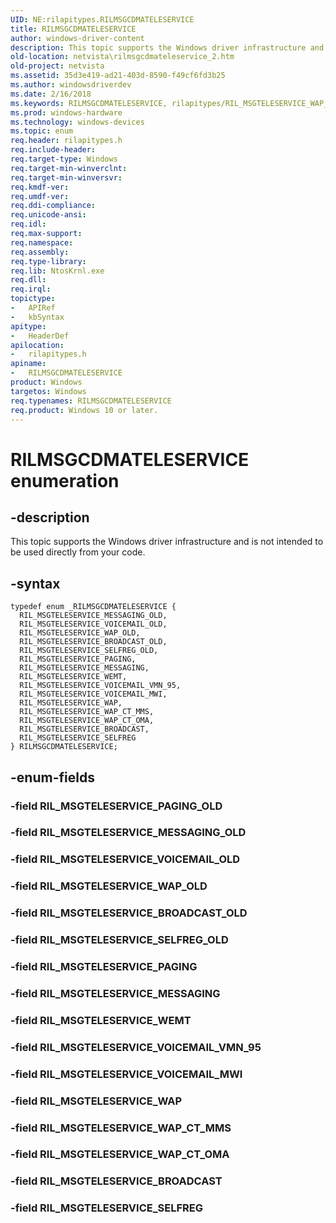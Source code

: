 ```yaml
---
UID: NE:rilapitypes.RILMSGCDMATELESERVICE
title: RILMSGCDMATELESERVICE
author: windows-driver-content
description: This topic supports the Windows driver infrastructure and is not intended to be used directly from your code.
old-location: netvista\rilmsgcdmateleservice_2.htm
old-project: netvista
ms.assetid: 35d3e419-ad21-403d-8590-f49cf6fd3b25
ms.author: windowsdriverdev
ms.date: 2/16/2018
ms.keywords: RILMSGCDMATELESERVICE, rilapitypes/RIL_MSGTELESERVICE_WAP_CT_OMA, RILMSGCDMATELESERVICE enumeration [Network Drivers Starting with Windows Vista], RIL_MSGTELESERVICE_VOICEMAIL_MWI, RIL_MSGTELESERVICE_WAP, RIL_MSGTELESERVICE_BROADCAST_OLD, RIL_MSGTELESERVICE_SELFREG_OLD, rilapitypes/RIL_MSGTELESERVICE_BROADCAST_OLD, rilapitypes/RIL_MSGTELESERVICE_SELFREG_OLD, rilapitypes/RIL_MSGTELESERVICE_PAGING, RIL_MSGTELESERVICE_BROADCAST, netvista.rilmsgcdmateleservice_2, rilapitypes/RIL_MSGTELESERVICE_VOICEMAIL_OLD, rilapitypes/RIL_MSGTELESERVICE_WAP, rilapitypes/RIL_MSGTELESERVICE_VOICEMAIL_VMN_95, rilapitypes/RIL_MSGTELESERVICE_MESSAGING_OLD, RIL_MSGTELESERVICE_VOICEMAIL_VMN_95, rilapitypes/RIL_MSGTELESERVICE_WAP_CT_MMS, rilapitypes/RIL_MSGTELESERVICE_WEMT, rilapitypes/RIL_MSGTELESERVICE_MESSAGING, rilapitypes/RIL_MSGTELESERVICE_BROADCAST, RIL_MSGTELESERVICE_WEMT, RIL_MSGTELESERVICE_WAP_CT_MMS, RIL_MSGTELESERVICE_MESSAGING, RIL_MSGTELESERVICE_MESSAGING_OLD, RIL_MSGTELESERVICE_VOICEMAIL_OLD, RIL_MSGTELESERVICE_WAP_CT_OMA, RIL_MSGTELESERVICE_SELFREG, rilapitypes/RILMSGCDMATELESERVICE, RIL_MSGTELESERVICE_WAP_OLD, rilapitypes/RIL_MSGTELESERVICE_SELFREG, rilapitypes/RIL_MSGTELESERVICE_WAP_OLD, RIL_MSGTELESERVICE_PAGING, rilapitypes/RIL_MSGTELESERVICE_VOICEMAIL_MWI
ms.prod: windows-hardware
ms.technology: windows-devices
ms.topic: enum
req.header: rilapitypes.h
req.include-header: 
req.target-type: Windows
req.target-min-winverclnt: 
req.target-min-winversvr: 
req.kmdf-ver: 
req.umdf-ver: 
req.ddi-compliance: 
req.unicode-ansi: 
req.idl: 
req.max-support: 
req.namespace: 
req.assembly: 
req.type-library: 
req.lib: NtosKrnl.exe
req.dll: 
req.irql: 
topictype:
-	APIRef
-	kbSyntax
apitype:
-	HeaderDef
apilocation:
-	rilapitypes.h
apiname:
-	RILMSGCDMATELESERVICE
product: Windows
targetos: Windows
req.typenames: RILMSGCDMATELESERVICE
req.product: Windows 10 or later.
---
```


# RILMSGCDMATELESERVICE enumeration


## -description


This topic supports the Windows driver infrastructure and is not intended to be used directly from your code. 


## -syntax


````
typedef enum _RILMSGCDMATELESERVICE { 
  RIL_MSGTELESERVICE_MESSAGING_OLD,
  RIL_MSGTELESERVICE_VOICEMAIL_OLD,
  RIL_MSGTELESERVICE_WAP_OLD,
  RIL_MSGTELESERVICE_BROADCAST_OLD,
  RIL_MSGTELESERVICE_SELFREG_OLD,
  RIL_MSGTELESERVICE_PAGING,
  RIL_MSGTELESERVICE_MESSAGING,
  RIL_MSGTELESERVICE_WEMT,
  RIL_MSGTELESERVICE_VOICEMAIL_VMN_95,
  RIL_MSGTELESERVICE_VOICEMAIL_MWI,
  RIL_MSGTELESERVICE_WAP,
  RIL_MSGTELESERVICE_WAP_CT_MMS,
  RIL_MSGTELESERVICE_WAP_CT_OMA,
  RIL_MSGTELESERVICE_BROADCAST,
  RIL_MSGTELESERVICE_SELFREG
} RILMSGCDMATELESERVICE;
````


## -enum-fields




### -field RIL_MSGTELESERVICE_PAGING_OLD


### -field RIL_MSGTELESERVICE_MESSAGING_OLD


### -field RIL_MSGTELESERVICE_VOICEMAIL_OLD


### -field RIL_MSGTELESERVICE_WAP_OLD


### -field RIL_MSGTELESERVICE_BROADCAST_OLD


### -field RIL_MSGTELESERVICE_SELFREG_OLD


### -field RIL_MSGTELESERVICE_PAGING


### -field RIL_MSGTELESERVICE_MESSAGING


### -field RIL_MSGTELESERVICE_WEMT


### -field RIL_MSGTELESERVICE_VOICEMAIL_VMN_95


### -field RIL_MSGTELESERVICE_VOICEMAIL_MWI


### -field RIL_MSGTELESERVICE_WAP


### -field RIL_MSGTELESERVICE_WAP_CT_MMS


### -field RIL_MSGTELESERVICE_WAP_CT_OMA


### -field RIL_MSGTELESERVICE_BROADCAST


### -field RIL_MSGTELESERVICE_SELFREG

